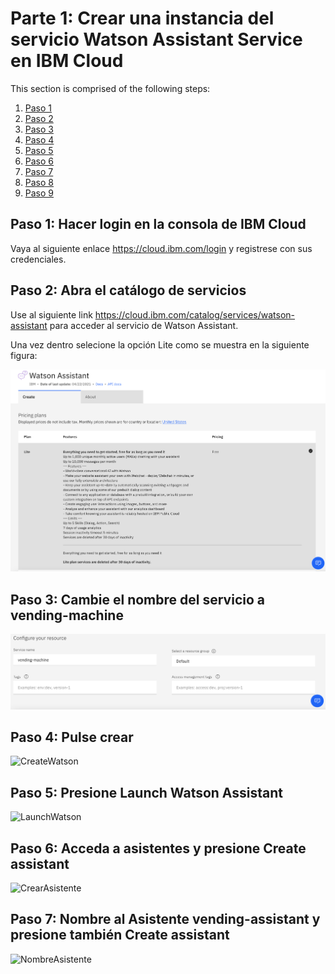 # Parte 1: Crear una instancia del servicio Watson Assistant Service en IBM Cloud

This section is comprised of the following steps:

1. [Paso 1](#1-step-1)
1. [Paso 2](#2-step-2)
1. [Paso 3](#3-step-3)
1. [Paso 4](#4-step-4)
1. [Paso 5](#5-step-5)
1. [Paso 6](#6-step-6)
1. [Paso 7](#7-step-7)
1. [Paso 8](#8step-8)
1. [Paso 9](#9-step-9)

## Paso 1: Hacer login en la consola de IBM Cloud

Vaya al siguiente enlace https://cloud.ibm.com/login y registrese con sus credenciales.

## Paso 2: Abra el catálogo de servicios

Use al siguiente link https://cloud.ibm.com/catalog/services/watson-assistant para acceder al servicio de Watson Assistant.

Una vez dentro selecione la opción Lite como se muestra en la siguiente figura:

![Watson](../images/WatsonAssistant.png)

## Paso 3: Cambie el nombre del servicio a vending-machine

![NameWatson](../images/nombreWatson.png)

## Paso 4: Pulse crear

![CreateWatson](../images/createWatson.png)

## Paso 5: Presione Launch Watson Assistant

![LaunchWatson](../imageslaunchWatson.png)


## Paso 6: Acceda a asistentes y presione Create assistant

![CrearAsistente](../crearAsistente.png)

## Paso 7: Nombre al Asistente vending-assistant y presione también Create assistant

![NombreAsistente](../nombreAsistente.png)
